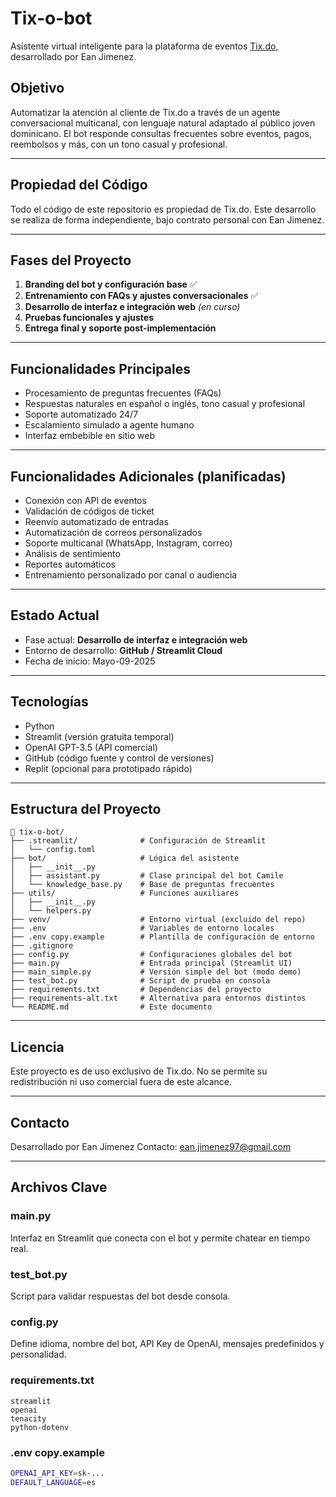 # Tix-o-bot

Asistente virtual inteligente para la plataforma de eventos [Tix.do](https://tix.do), desarrollado por Ean Jimenez.

## Objetivo

Automatizar la atención al cliente de Tix.do a través de un agente conversacional multicanal, con lenguaje natural adaptado al público joven dominicano. El bot responde consultas frecuentes sobre eventos, pagos, reembolsos y más, con un tono casual y profesional.

---

## Propiedad del Código

Todo el código de este repositorio es propiedad de Tix.do. Este desarrollo se realiza de forma independiente, bajo contrato personal con Ean Jimenez.

---

## Fases del Proyecto

1. **Branding del bot y configuración base** ✅
2. **Entrenamiento con FAQs y ajustes conversacionales** ✅
3. **Desarrollo de interfaz e integración web** *(en curso)*
4. **Pruebas funcionales y ajustes**
5. **Entrega final y soporte post-implementación**

---

## Funcionalidades Principales

* Procesamiento de preguntas frecuentes (FAQs)
* Respuestas naturales en español o inglés, tono casual y profesional
* Soporte automatizado 24/7
* Escalamiento simulado a agente humano
* Interfaz embebible en sitio web

---

## Funcionalidades Adicionales (planificadas)

* Conexión con API de eventos
* Validación de códigos de ticket
* Reenvío automatizado de entradas
* Automatización de correos personalizados
* Soporte multicanal (WhatsApp, Instagram, correo)
* Análisis de sentimiento
* Reportes automáticos
* Entrenamiento personalizado por canal o audiencia

---

## Estado Actual

* Fase actual: **Desarrollo de interfaz e integración web**
* Entorno de desarrollo: **GitHub / Streamlit Cloud**
* Fecha de inicio: Mayo-09-2025

---

## Tecnologías

* Python
* Streamlit (versión gratuita temporal)
* OpenAI GPT-3.5 (API comercial)
* GitHub (código fuente y control de versiones)
* Replit (opcional para prototipado rápido)

---

## Estructura del Proyecto

```
📁 tix-o-bot/
├── .streamlit/              # Configuración de Streamlit
│   └── config.toml
├── bot/                     # Lógica del asistente
│   ├── __init__.py
│   ├── assistant.py         # Clase principal del bot Camile
│   └── knowledge_base.py    # Base de preguntas frecuentes
├── utils/                   # Funciones auxiliares
│   ├── __init__.py
│   └── helpers.py
├── venv/                    # Entorno virtual (excluido del repo)
├── .env                     # Variables de entorno locales
├── .env copy.example        # Plantilla de configuración de entorno
├── .gitignore
├── config.py                # Configuraciones globales del bot
├── main.py                  # Entrada principal (Streamlit UI)
├── main_simple.py           # Versión simple del bot (modo demo)
├── test_bot.py              # Script de prueba en consola
├── requirements.txt         # Dependencias del proyecto
├── requirements-alt.txt     # Alternativa para entornos distintos
└── README.md                # Este documento
```

---

## Licencia

Este proyecto es de uso exclusivo de Tix.do. No se permite su redistribución ni uso comercial fuera de este alcance.

---

## Contacto

Desarrollado por Ean Jimenez
Contacto: [ean.jimenez97@gmail.com](mailto:ean.jimenez97@gmail.com)

---

## Archivos Clave

### main.py

Interfaz en Streamlit que conecta con el bot y permite chatear en tiempo real.

### test\_bot.py

Script para validar respuestas del bot desde consola.

### config.py

Define idioma, nombre del bot, API Key de OpenAI, mensajes predefinidos y personalidad.

### requirements.txt

```
streamlit
openai
tenacity
python-dotenv
```

### .env copy.example

```bash
OPENAI_API_KEY=sk-...
DEFAULT_LANGUAGE=es
```
